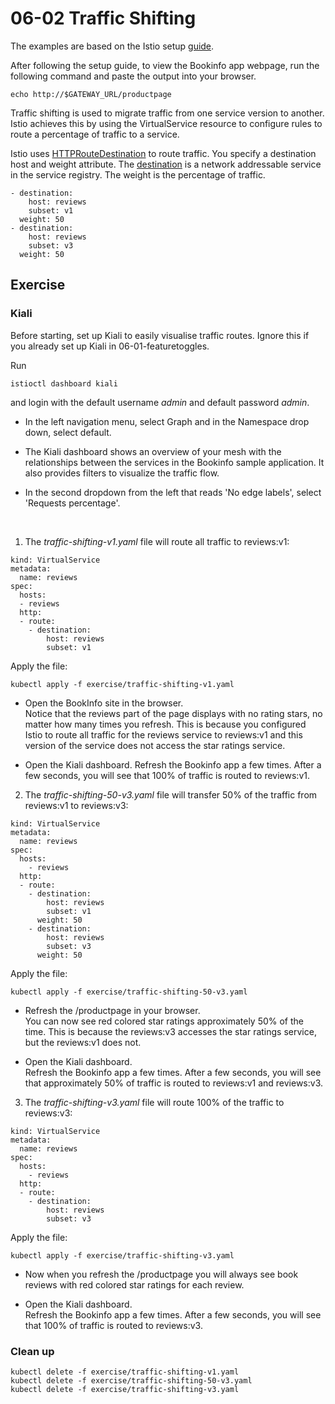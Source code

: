 # 06-02 Traffic Shifting
The examples are based on the Istio setup [guide](https://istio.io/docs/setup/getting-started/).

After following the setup guide, to view the Bookinfo app webpage, run the following command and paste the output into your browser.
```
echo http://$GATEWAY_URL/productpage
```

Traffic shifting is used to migrate traffic from one service version to another. Istio achieves this by using the VirtualService resource to configure rules to route a percentage of traffic to a service.

Istio uses [HTTPRouteDestination](https://istio.io/docs/reference/config/networking/virtual-service/#HTTPRouteDestination) to route traffic. You specify a destination host and weight attribute. The [destination](https://istio.io/docs/reference/config/networking/virtual-service/#Destination) is a network addressable service in the service registry. The weight is the percentage of traffic. 

```
- destination:
    host: reviews
    subset: v1
  weight: 50
- destination:
    host: reviews
    subset: v3
  weight: 50
```

## Exercise 

### Kiali
Before starting, set up Kiali to easily visualise traffic routes. Ignore this if you already set up Kiali in 06-01-featuretoggles.

Run 
```
istioctl dashboard kiali
```
and login with the default username *admin* and default password *admin*.

- In the left navigation menu, select Graph and in the Namespace drop down, select default.

- The Kiali dashboard shows an overview of your mesh with the relationships between the services in the Bookinfo sample application. It also provides filters to visualize the traffic flow.

- In the second dropdown from the left that reads 'No edge labels', select 'Requests percentage'.

<br>

1. The *traffic-shifting-v1.yaml* file will route all traffic to reviews:v1:
```
kind: VirtualService
metadata:
  name: reviews
spec:
  hosts:
  - reviews
  http:
  - route:
    - destination:
        host: reviews
        subset: v1
```
Apply the file:
```
kubectl apply -f exercise/traffic-shifting-v1.yaml
```
- Open the BookInfo site in the browser.  
Notice that the reviews part of the page displays with no rating stars, no matter how many times you refresh. This is because you configured Istio to route all traffic for the reviews service to reviews:v1 and this version of the service does not access the star ratings service.

- Open the Kiali dashboard.
Refresh the Bookinfo app a few times. After a few seconds, you will see that 100% of traffic is routed to reviews:v1.

2. The *traffic-shifting-50-v3.yaml* file will transfer 50% of the traffic from reviews:v1 to reviews:v3:

```
kind: VirtualService
metadata:
  name: reviews
spec:
  hosts:
    - reviews
  http:
  - route:
    - destination:
        host: reviews
        subset: v1
      weight: 50
    - destination:
        host: reviews
        subset: v3
      weight: 50
```
Apply the file:
```
kubectl apply -f exercise/traffic-shifting-50-v3.yaml
```

- Refresh the /productpage in your browser.  
 You can now see red colored star ratings approximately 50% of the time. This is because the reviews:v3 accesses the star ratings service, but the reviews:v1 does not.

- Open the Kiali dashboard.  
Refresh the Bookinfo app a few times. After a few seconds, you will see that approximately 50% of traffic is routed to reviews:v1 and reviews:v3.

3. The *traffic-shifting-v3.yaml* file will route 100% of the traffic to reviews:v3:
```
kind: VirtualService
metadata:
  name: reviews
spec:
  hosts:
    - reviews
  http:
  - route:
    - destination:
        host: reviews
        subset: v3
```
Apply the file:
```
kubectl apply -f exercise/traffic-shifting-v3.yaml
```

- Now when you refresh the /productpage you will always see book reviews with red colored star ratings for each review.

- Open the Kiali dashboard.  
Refresh the Bookinfo app a few times. After a few seconds, you will see that 100% of traffic is routed to reviews:v3.

### Clean up

```
kubectl delete -f exercise/traffic-shifting-v1.yaml
kubectl delete -f exercise/traffic-shifting-50-v3.yaml
kubectl delete -f exercise/traffic-shifting-v3.yaml
```
